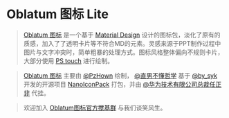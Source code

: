 # Oblatum 图标 Lite

> [Oblatum 图标][Oblatum] 是一个基于 [Material Design][MD] 设计的图标包，淡化了原有的质感，加入了了透明卡片等不符合MD的元素。灵感来源于PPT制作过程中图片与文字冲突时，简单粗暴的处理方式。图标风格整体偏向不规则卡片，大部分使用 [PS touch][PS] 进行绘制。

> [Oblatum 图标][Oblatum] 主要由 [@PzHown][PzHown] 绘制， [@直男不懂哲学][Ainj] 基于 [@by_syk][Bysyk] 开发的开源项目 [NanoIconPack][Nano] 打包，并由 [@华为技术有限公司总裁任正非][Huawei] 代挂。

> 欢迎加入 [Oblatum图标官方搅基群][QQ] 与我们谈笑风生。

[Oblatum]:https://www.coolapk.com/apk/com.oblatum.iconpack
[MD]:https://material.io/
[PS]:https://www.coolapk.com/apk/air.com.adobe.pstouchphone
[PzHown]:http://www.coolapk.com/u/464418
[Ainj]:http://www.coolapk.com/u/724972
[Bysyk]:http://www.coolapk.com/u/463675
[Nano]:https://github.com/by-syk/NanoIconPack
[Huawei]:http://www.coolapk.com/u/1102491
[QQ]:https://jq.qq.com/?_wv=1027&k=5bLdUV8
